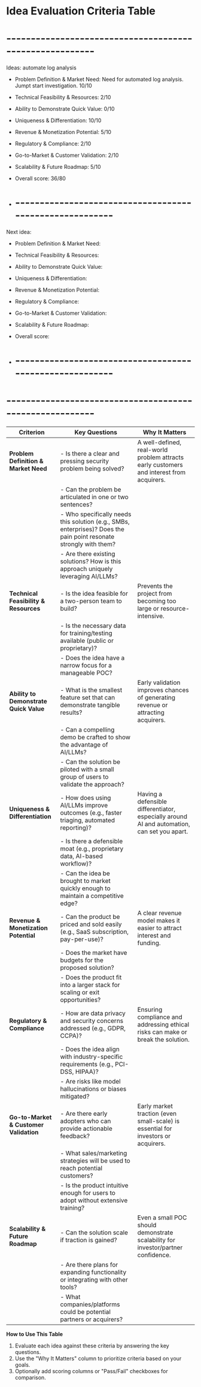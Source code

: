 # Idea Evaluation Criteria Table

# --------------------------------------------------------
Ideas: automate log analysis 

- Problem Definition & Market Need: Need for automated log analysis. Jumpt start investigation. 10/10
- Technical Feasibility & Resources: 2/10
- Ability to Demonstrate Quick Value: 0/10
- Uniqueness & Differentiation: 10/10
- Revenue & Monetization Potential: 5/10
- Regulatory & Compliance: 2/10
- Go-to-Market & Customer Validation: 2/10
- Scalability & Future Roadmap: 5/10
- Overall score: 36/80

- # --------------------------------------------------------
Next idea:

- Problem Definition & Market Need: 
- Technical Feasibility & Resources: 
- Ability to Demonstrate Quick Value: 
- Uniqueness & Differentiation:
- Revenue & Monetization Potential: 
- Regulatory & Compliance: 
- Go-to-Market & Customer Validation:
- Scalability & Future Roadmap: 
- Overall score: 


- # --------------------------------------------------------
# --------------------------------------------------------

| **Criterion**                          | **Key Questions**                                                                                                                                             | **Why It Matters**                                                                                                                                  |
|----------------------------------------|---------------------------------------------------------------------------------------------------------------------------------------------------------------|-----------------------------------------------------------------------------------------------------------------------------------------------------|
| **Problem Definition & Market Need**   | - Is there a clear and pressing security problem being solved?                                                                                               | A well-defined, real-world problem attracts early customers and interest from acquirers.                                                            |
|                                        | - Can the problem be articulated in one or two sentences?                                                                                                    |                                                                                                                                                     |
|                                        | - Who specifically needs this solution (e.g., SMBs, enterprises)? Does the pain point resonate strongly with them?                                           |                                                                                                                                                     |
|                                        | - Are there existing solutions? How is this approach uniquely leveraging AI/LLMs?                                                                            |                                                                                                                                                     |
| **Technical Feasibility & Resources**  | - Is the idea feasible for a two-person team to build?                                                                                                       | Prevents the project from becoming too large or resource-intensive.                                                                                 |
|                                        | - Is the necessary data for training/testing available (public or proprietary)?                                                                              |                                                                                                                                                     |
|                                        | - Does the idea have a narrow focus for a manageable POC?                                                                                                    |                                                                                                                                                     |
| **Ability to Demonstrate Quick Value** | - What is the smallest feature set that can demonstrate tangible results?                                                                                    | Early validation improves chances of generating revenue or attracting acquirers.                                                                    |
|                                        | - Can a compelling demo be crafted to show the advantage of AI/LLMs?                                                                                        |                                                                                                                                                     |
|                                        | - Can the solution be piloted with a small group of users to validate the approach?                                                                          |                                                                                                                                                     |
| **Uniqueness & Differentiation**       | - How does using AI/LLMs improve outcomes (e.g., faster triaging, automated reporting)?                                                                      | Having a defensible differentiator, especially around AI and automation, can set you apart.                                                         |
|                                        | - Is there a defensible moat (e.g., proprietary data, AI-based workflow)?                                                                                    |                                                                                                                                                     |
|                                        | - Can the idea be brought to market quickly enough to maintain a competitive edge?                                                                           |                                                                                                                                                     |
| **Revenue & Monetization Potential**   | - Can the product be priced and sold easily (e.g., SaaS subscription, pay-per-use)?                                                                          | A clear revenue model makes it easier to attract interest and funding.                                                                              |
|                                        | - Does the market have budgets for the proposed solution?                                                                                                   |                                                                                                                                                     |
|                                        | - Does the product fit into a larger stack for scaling or exit opportunities?                                                                                |                                                                                                                                                     |
| **Regulatory & Compliance**            | - How are data privacy and security concerns addressed (e.g., GDPR, CCPA)?                                                                                   | Ensuring compliance and addressing ethical risks can make or break the solution.                                                                    |
|                                        | - Does the idea align with industry-specific requirements (e.g., PCI-DSS, HIPAA)?                                                                            |                                                                                                                                                     |
|                                        | - Are risks like model hallucinations or biases mitigated?                                                                                                  |                                                                                                                                                     |
| **Go-to-Market & Customer Validation** | - Are there early adopters who can provide actionable feedback?                                                                                              | Early market traction (even small-scale) is essential for investors or acquirers.                                                                   |
|                                        | - What sales/marketing strategies will be used to reach potential customers?                                                                                 |                                                                                                                                                     |
|                                        | - Is the product intuitive enough for users to adopt without extensive training?                                                                             |                                                                                                                                                     |
| **Scalability & Future Roadmap**       | - Can the solution scale if traction is gained?                                                                                                             | Even a small POC should demonstrate scalability for investor/partner confidence.                                                                    |
|                                        | - Are there plans for expanding functionality or integrating with other tools?                                                                               |                                                                                                                                                     |
|                                        | - What companies/platforms could be potential partners or acquirers?                                                                                        |                                                                                                                                                     |

**How to Use This Table**

1. Evaluate each idea against these criteria by answering the key questions.  
2. Use the "Why It Matters" column to prioritize criteria based on your goals.  
3. Optionally add scoring columns or "Pass/Fail" checkboxes for comparison.  




